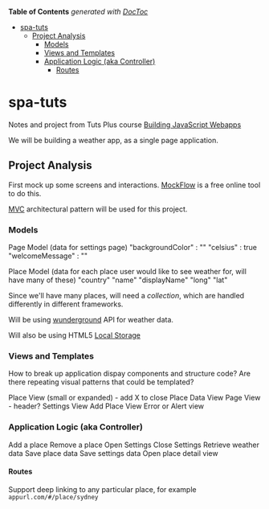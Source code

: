 <!-- START doctoc generated TOC please keep comment here to allow auto update -->
<!-- DON'T EDIT THIS SECTION, INSTEAD RE-RUN doctoc TO UPDATE -->
**Table of Contents**  *generated with [DocToc](http://doctoc.herokuapp.com/)*

- [spa-tuts](#spa-tuts)
  - [Project Analysis](#project-analysis)
    - [Models](#models)
    - [Views and Templates](#views-and-templates)
    - [Application Logic (aka Controller)](#application-logic-aka-controller)
      - [Routes](#routes)

<!-- END doctoc generated TOC please keep comment here to allow auto update -->

spa-tuts
========

Notes and project from Tuts Plus course [Building JavaScript Webapps](https://code.tutsplus.com/courses/building-javascript-web-apps)

We will be building a weather app, as a single page application.

## Project Analysis

First mock up some screens and interactions. [MockFlow](http://app.mockflow.com/) is a free online tool to do this.

[MVC](https://code.tutsplus.com/tutorials/mvc-for-noobs--net-10488) architectural pattern will be used for this project.

### Models

Page Model (data for settings page)
  "backgroundColor" : ""
  "celsius" : true
  "welcomeMessage" : ""

Place Model (data for each place user would like to see weather for, will have many of these)
  "country"
  "name"
  "displayName"
  "long"
  "lat"

Since we'll have many places, will need a *collection*, which are handled differently in different frameworks.

Will be using [wunderground](http://www.wunderground.com/api) API for weather data.

Will also be using HTML5 [Local Storage](https://code.tutsplus.com/tutorials/quick-tip-learning-about-html5-local-storage--net-10837)

### Views and Templates

How to break up application dispay components and structure code? Are there repeating visual patterns that could be templated?

  Place View (small or expanded) - add X to close
  Place Data View
  Page View - header?
  Settings View
  Add Place View
  Error or Alert view

### Application Logic (aka Controller)

  Add a place
  Remove a place
  Open Settings
  Close Settings
  Retrieve weather data
  Save place data
  Save settings data
  Open place detail view

#### Routes

Support deep linking to any particular place, for example `appurl.com/#/place/sydney`
